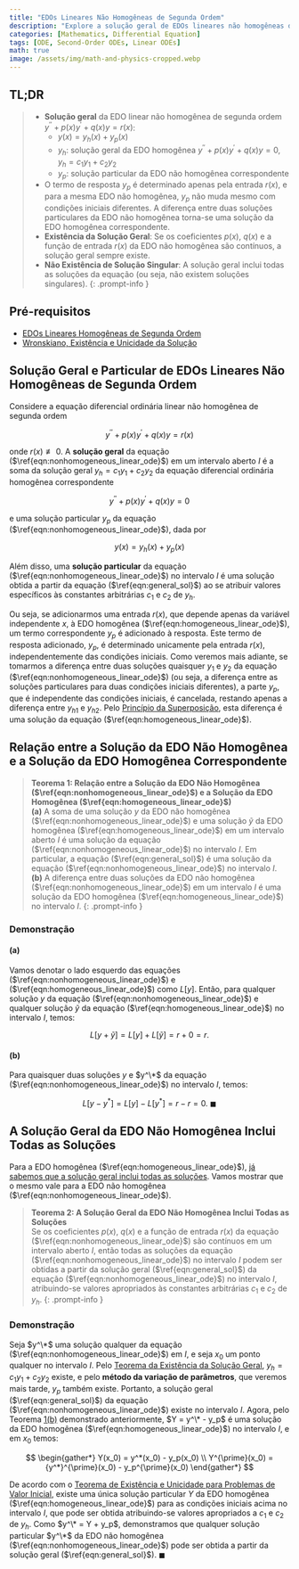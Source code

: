 ```yaml
---
title: "EDOs Lineares Não Homogêneas de Segunda Ordem"
description: "Explore a solução geral de EDOs lineares não homogêneas de segunda ordem, sua relação com a solução homogênea correspondente, e a prova de sua existência e da ausência de soluções singulares."
categories: [Mathematics, Differential Equation]
tags: [ODE, Second-Order ODEs, Linear ODEs]
math: true
image: /assets/img/math-and-physics-cropped.webp
---
```


## TL;DR
> - **Solução geral** da EDO linear não homogênea de segunda ordem $y^{\prime\prime} + p(x)y^{\prime} + q(x)y = r(x)$:
>   - $y(x) = y_h(x) + y_p(x)$
>   - $y_h$: solução geral da EDO homogênea $y^{\prime\prime} + p(x)y^{\prime} + q(x)y = 0$, $y_h = c_1y_1 + c_2y_2$
>   - $y_p$: solução particular da EDO não homogênea correspondente
> - O termo de resposta $y_p$ é determinado apenas pela entrada $r(x)$, e para a mesma EDO não homogênea, $y_p$ não muda mesmo com condições iniciais diferentes. A diferença entre duas soluções particulares da EDO não homogênea torna-se uma solução da EDO homogênea correspondente.
> - **Existência da Solução Geral**: Se os coeficientes $p(x)$, $q(x)$ e a função de entrada $r(x)$ da EDO não homogênea são contínuos, a solução geral sempre existe.
> - **Não Existência de Solução Singular**: A solução geral inclui todas as soluções da equação (ou seja, não existem soluções singulares).
{: .prompt-info }

## Pré-requisitos
- [EDOs Lineares Homogêneas de Segunda Ordem](/posts/homogeneous-linear-odes-of-second-order/)
- [Wronskiano, Existência e Unicidade da Solução](/posts/wronskian-existence-and-uniqueness-of-solutions/)

## Solução Geral e Particular de EDOs Lineares Não Homogêneas de Segunda Ordem
Considere a equação diferencial ordinária linear não homogênea de segunda ordem

$$ y^{\prime\prime} + p(x)y^{\prime} + q(x)y = r(x) \label{eqn:nonhomogeneous_linear_ode}\tag{1}$$

onde $r(x) \not\equiv 0$. A **solução geral** da equação ($\ref{eqn:nonhomogeneous_linear_ode}$) em um intervalo aberto $I$ é a soma da solução geral $y_h = c_1y_1 + c_2y_2$ da equação diferencial ordinária homogênea correspondente

$$ y^{\prime\prime} + p(x)y^{\prime} + q(x)y = 0 \label{eqn:homogeneous_linear_ode}\tag{2} $$

e uma solução particular $y_p$ da equação ($\ref{eqn:nonhomogeneous_linear_ode}$), dada por

$$ y(x) = y_h(x) + y_p(x) \label{eqn:general_sol}\tag{3}$$

Além disso, uma **solução particular** da equação ($\ref{eqn:nonhomogeneous_linear_ode}$) no intervalo $I$ é uma solução obtida a partir da equação ($\ref{eqn:general_sol}$) ao se atribuir valores específicos às constantes arbitrárias $c_1$ e $c_2$ de $y_h$.

Ou seja, se adicionarmos uma entrada $r(x)$, que depende apenas da variável independente $x$, à EDO homogênea ($\ref{eqn:homogeneous_linear_ode}$), um termo correspondente $y_p$ é adicionado à resposta. Este termo de resposta adicionado, $y_p$, é determinado unicamente pela entrada $r(x)$, independentemente das condições iniciais. Como veremos mais adiante, se tomarmos a diferença entre duas soluções quaisquer $y_1$ e $y_2$ da equação ($\ref{eqn:nonhomogeneous_linear_ode}$) (ou seja, a diferença entre as soluções particulares para duas condições iniciais diferentes), a parte $y_p$, que é independente das condições iniciais, é cancelada, restando apenas a diferença entre ${y_h}_1$ e ${y_h}_2$. Pelo [Princípio da Superposição](/posts/homogeneous-linear-odes-of-second-order/#principio-da-superposicao), esta diferença é uma solução da equação ($\ref{eqn:homogeneous_linear_ode}$).

## Relação entre a Solução da EDO Não Homogênea e a Solução da EDO Homogênea Correspondente
> **Teorema 1: Relação entre a Solução da EDO Não Homogênea ($\ref{eqn:nonhomogeneous_linear_ode}$) e a Solução da EDO Homogênea ($\ref{eqn:homogeneous_linear_ode}$)**  
> **(a)** A soma de uma solução $y$ da EDO não homogênea ($\ref{eqn:nonhomogeneous_linear_ode}$) e uma solução $\tilde{y}$ da EDO homogênea ($\ref{eqn:homogeneous_linear_ode}$) em um intervalo aberto $I$ é uma solução da equação ($\ref{eqn:nonhomogeneous_linear_ode}$) no intervalo $I$. Em particular, a equação ($\ref{eqn:general_sol}$) é uma solução da equação ($\ref{eqn:nonhomogeneous_linear_ode}$) no intervalo $I$.  
> **(b)** A diferença entre duas soluções da EDO não homogênea ($\ref{eqn:nonhomogeneous_linear_ode}$) em um intervalo $I$ é uma solução da EDO homogênea ($\ref{eqn:homogeneous_linear_ode}$) no intervalo $I$.
{: .prompt-info }

### Demonstração
#### (a)
Vamos denotar o lado esquerdo das equações ($\ref{eqn:nonhomogeneous_linear_ode}$) e ($\ref{eqn:homogeneous_linear_ode}$) como $L[y]$. Então, para qualquer solução $y$ da equação ($\ref{eqn:nonhomogeneous_linear_ode}$) e qualquer solução $\tilde{y}$ da equação ($\ref{eqn:homogeneous_linear_ode}$) no intervalo $I$, temos:

$$ L[y + \tilde{y}] = L[y] + L[\tilde{y}] = r + 0 = r. $$

#### (b)
Para quaisquer duas soluções $y$ e $y^\*$ da equação ($\ref{eqn:nonhomogeneous_linear_ode}$) no intervalo $I$, temos:

$$ L[y - y^*] = L[y] - L[y^*] = r - r = 0.\ \blacksquare $$

## A Solução Geral da EDO Não Homogênea Inclui Todas as Soluções
Para a EDO homogênea ($\ref{eqn:homogeneous_linear_ode}$), [já sabemos que a solução geral inclui todas as soluções](/posts/wronskian-existence-and-uniqueness-of-solutions/#a-solucao-geral-inclui-todas-as-solucoes). Vamos mostrar que o mesmo vale para a EDO não homogênea ($\ref{eqn:nonhomogeneous_linear_ode}$).

> **Teorema 2: A Solução Geral da EDO Não Homogênea Inclui Todas as Soluções**  
> Se os coeficientes $p(x)$, $q(x)$ e a função de entrada $r(x)$ da equação ($\ref{eqn:nonhomogeneous_linear_ode}$) são contínuos em um intervalo aberto $I$, então todas as soluções da equação ($\ref{eqn:nonhomogeneous_linear_ode}$) no intervalo $I$ podem ser obtidas a partir da solução geral ($\ref{eqn:general_sol}$) da equação ($\ref{eqn:nonhomogeneous_linear_ode}$) no intervalo $I$, atribuindo-se valores apropriados às constantes arbitrárias $c_1$ e $c_2$ de $y_h$.
{: .prompt-info }

### Demonstração
Seja $y^\*$ uma solução qualquer da equação ($\ref{eqn:nonhomogeneous_linear_ode}$) em $I$, e seja $x_0$ um ponto qualquer no intervalo $I$. Pelo [Teorema da Existência da Solução Geral](/posts/wronskian-existence-and-uniqueness-of-solutions/#existencia-da-solucao-geral), $y_h = c_1y_1 + c_2y_2$ existe, e pelo **método da variação de parâmetros**, que veremos mais tarde, $y_p$ também existe. Portanto, a solução geral ($\ref{eqn:general_sol}$) da equação ($\ref{eqn:nonhomogeneous_linear_ode}$) existe no intervalo $I$. Agora, pelo Teorema [1(b)](#relacao-entre-a-solucao-da-edo-nao-homogenea-e-a-solucao-da-edo-homogenea-correspondente) demonstrado anteriormente, $Y = y^\* - y_p$ é uma solução da EDO homogênea ($\ref{eqn:homogeneous_linear_ode}$) no intervalo $I$, e em $x_0$ temos:

$$ \begin{gather*}
Y(x_0) = y^*(x_0) - y_p(x_0) \\
Y^{\prime}(x_0) = {y^*}^{\prime}(x_0) - y_p^{\prime}(x_0)
\end{gather*} $$

De acordo com o [Teorema de Existência e Unicidade para Problemas de Valor Inicial](/posts/wronskian-existence-and-uniqueness-of-solutions/#teorema-de-existencia-e-unicidade-para-problemas-de-valor-inicial), existe uma única solução particular $Y$ da EDO homogênea ($\ref{eqn:homogeneous_linear_ode}$) para as condições iniciais acima no intervalo $I$, que pode ser obtida atribuindo-se valores apropriados a $c_1$ e $c_2$ de $y_h$. Como $y^\* = Y + y_p$, demonstramos que qualquer solução particular $y^\*$ da EDO não homogênea ($\ref{eqn:nonhomogeneous_linear_ode}$) pode ser obtida a partir da solução geral ($\ref{eqn:general_sol}$). $\blacksquare$
